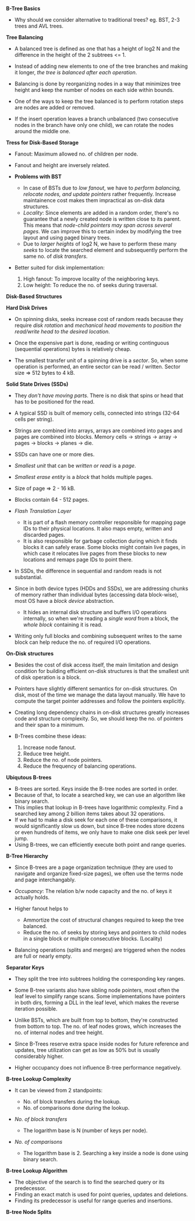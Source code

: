 **B-Tree Basics**

* Why should we consider alternative to traditional trees? eg. BST, 2-3 trees and AVL trees.

**Tree Balancing**
* A balanced tree is defined as one that has a height of log2 N and the difference in the height of the 2 subtrees <= 1.

* Instead of adding new elements to one of the tree branches and making it longer, *the tree is balanced after each operation*.
* Balancing is done by reorganizing nodes in a way that minimizes tree height and keep the number of nodes on each side within bounds.

* One of the ways to keep the tree balanced is to perform rotation steps are nodes are added or removed.
* If the insert operation leaves a branch unbalanced (two consecutive nodes in the branch have only one child), we can rotate the nodes around the middle one.

**Tress for Disk-Based Storage**
* Fanout: Maximum allowed no. of children per node.
* Fanout and height are inversely related.

* **Problems with BST**
    * In case of BSTs due to *low fanout*, we have to *perform balancing, relocate nodes, and update pointers* rather frequently. Increase maintainence cost makes them impractical as on-disk data structures.
    * *Locality*: Since elements are added in a random order, there's no guarantee that a newly created node is written close to its parent. This means that *node-child pointers may span across several pages*. We can improve this to certain index by modifying the tree layout and using paged binary trees.
    * Due to *larger heights* of log2 N, we have to perform these many *seeks* to locate the searched element and subsequently perform the same no. of *disk transfers*. 

* Better suited for disk implementation:
    1. High fanout: To improve locality of the neighboring keys.
    2. Low height: To reduce the no. of seeks during traversal.

**Disk-Based Structures**

**Hard Disk Drives**
* On spinning disks, seeks increase cost of random reads because they require *disk rotation* and *mechanical head movements* to *position the read/write head to the desired location*.
* Once the expensive part is done, reading or writing continguous (sequential operations) bytes is relatively cheap.

* The smallest transfer unit of a spinning drive is a *sector*. So, when some operation is performed, an entire sector can be read / written. Sector size => 512 bytes to 4 kB.

**Solid State Drives (SSDs)**
* They *don't have moving parts*. There is no disk that spins or head that has to be positioned for the read.

* A typical SSD is built of memory cells, connected into strings (32-64 cells per string).
* Strings are combined into arrays, arrays are combined into pages and pages are combined into blocks. Memory cells -> strings -> array -> pages -> blocks -> planes -> die.
* SSDs can have one or more dies.
* *Smallest unit* that can be *written or read* is a *page*.
* *Smallest erase entity* is a *block* that holds multiple pages.

* Size of page => 2 - 16 kB.
* Blocks contain 64 - 512 pages.

* *Flash Translation Layer*
    * It is part of a flash memory controller responsible for mapping page IDs to their physical locations. It also maps empty, written and discarded pages.
    * It is also responsible for garbage collection during which it finds blocks it can safely erase. Some blocks might contain live pages, in which case it relocates live pages from these blocks to new locations and remaps page IDs to point there.

* In SSDs, the difference in sequential and random reads is not substantial.

* Since in both device types (HDDs and SSDs), we are addressing chunks of memory rather than individual bytes (accessing data block-wise), most OS have a *block device* abstraction.
    * It hides an internal disk structure and buffers I/O operations internally, so when we're reading a *single word* from a block, the *whole block* containing it is read.

* Writing only full blocks and combining subsequent writes to the same block can help reduce the no. of required I/O operations.

**On-Disk structures**
* Besides the cost of disk access itself, the main limitation and design condition for building efficient on-disk structures is that the smallest unit of disk operation is a block.

* Pointers have slightly different semantics for on-disk structures. On disk, most of the time we manage the data layout manually. We have to compute the target pointer addresses and follow the pointers explicitly.

* Creating long dependency chains in on-disk structures greatly increases code and structure complexity. So, we should keep the no. of pointers and their span to a minimum.

* B-Trees combine these ideas:
    1. Increase node fanout.
    2. Reduce tree height.
    3. Reduce the no. of node pointers.
    4. Reduce the frequency of balancing operations.

**Ubiqutous B-trees**
* B-trees are sorted. Keys inside the B-tree nodes are sorted in order.
* Because of that, to locate a searched key, we can use an algorithm like binary search.
* This implies that lookup in B-trees have logarithmic complexity. Find a searched key among 2 billion items takes about 32 operations.
* If we had to make a disk seek for each one of these comparisons, it would significantly slow us down, but since B-tree nodes store dozens or even hundreds of items, we only have to make one disk seek per level jump.
* Using B-trees, we can efficiently execute both point and range queries.

**B-Tree Hierarchy**
* Since B-trees are a page organization technique (they are used to navigate and organize fixed-size pages), we often use the terms node and page interchangably.
* *Occupancy*: The relation b/w node capacity and the no. of keys it actually holds.

* Higher fanout helps to 
    * Ammortize the cost of structural changes required to keep the tree balanced.
    * Reduce the no. of seeks by storing keys and pointers to child nodes in a single block or multiple consecutive blocks. (Locality)
* Balancing operations (splits and merges) are triggered when the nodes are full or nearly empty.

**Separator Keys**
* They split the tree into subtrees holding the corresponding key ranges.
* Some B-tree variants also have sibling node pointers, most often the leaf level to simplify range scans. Some implementations have pointers in both dirs, forming a DLL in the leaf level, which makes the reverse iteration possible.

* Unlike BSTs, which are built from top to bottom, they're constructed from bottom to top. The no. of leaf nodes grows, which increases the no. of internal nodes and tree height.

* Since B-Trees reserve extra space inside nodes for future reference and updates, tree utilization can get as low as 50% but is usually considerably higher.
* Higher occupancy does not influence B-tree performance negatively.

**B-tree Lookup Complexity**
* It can be viewed from 2 standpoints:
    * No. of block transfers during the lookup.
    * No. of comparisons done during the lookup.

* *No. of block transfers*
    * The logarithm base is N (number of keys per node). 

* *No. of comparisons*
    * The logarithm base is 2. Searching a key inside a node is done using binary search.

**B-tree Lookup Algorithm**
* The objective of the search is to find the searched query or its predecessor.
* Finding an exact match is used for point queries, updates and deletions.
* Finding its predecessor is useful for range queries and insertions.

**B-tree Node Splits**